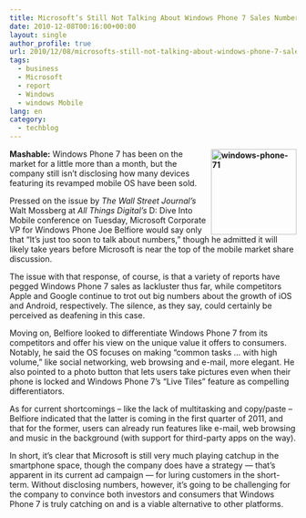 ```yaml
---
title: Microsoft’s Still Not Talking About Windows Phone 7 Sales Numbers
date: 2010-12-08T00:16:00+00:00
layout: single
author_profile: true
url: 2010/12/08/microsofts-still-not-talking-about-windows-phone-7-sales-numbers/
tags:
  - business
  - Microsoft
  - report
  - Windows
  - windows Mobile
lang: en
category: 
  - techblog
---
```

**[<img title="windows-phone-71" border="0" alt="windows-phone-71" align="right" src="http://lh6.ggpht.com/_vaUVXcmC3OI/TP7HYCYv3WI/AAAAAAAADc8/hiBdUEAvazo/windows-phone-71_thumb%5B1%5D.jpg?imgmax=800" width="150" height="150" />](http://lh6.ggpht.com/_vaUVXcmC3OI/TP7HWOb35fI/AAAAAAAADc4/Z84DUUClHEY/s1600-h/windows-phone-71%5B3%5D.jpg)Mashable:** Windows Phone 7 has been on the market for a little more than a month, but the company still isn’t disclosing how many devices featuring its revamped mobile OS have been sold. 

Pressed on the issue by _The Wall Street Journal’s_ Walt Mossberg at _All Things Digital’s_ D: Dive Into Mobile conference on Tuesday, Microsoft Corporate VP for Windows Phone Joe Belfiore would say only that “It’s just too soon to talk about numbers,” though he admitted it will likely take years before Microsoft is near the top of the mobile market share discussion.

The issue with that response, of course, is that a variety of reports have pegged Windows Phone 7 sales as lackluster thus far, while competitors Apple and Google continue to trot out big numbers about the growth of iOS and Android, respectively. The silence, as they say, could certainly be perceived as deafening in this case.

Moving on, Belfiore looked to differentiate Windows Phone 7 from its competitors and offer his view on the unique value it offers to consumers. Notably, he said the OS focuses on making “common tasks … with high volume,” like social networking, web browsing and e-mail, more elegant. He also pointed to a photo button that lets users take pictures even when their phone is locked and Windows Phone 7’s “Live Tiles” feature as compelling differentiators.

As for current shortcomings – like the lack of multitasking and copy/paste – Belfiore indicated that the latter is coming in the first quarter of 2011, and that for the former, users can already run features like e-mail, web browsing and music in the background (with support for third-party apps on the way).

In short, it’s clear that Microsoft is still very much playing catchup in the smartphone space, though the company does have a strategy — that’s apparent in its current ad campaign — for luring customers in the short-term. Without disclosing numbers, however, it’s going to be challenging for the company to convince both investors and consumers that Windows Phone 7 is truly catching on and is a viable alternative to other platforms.
